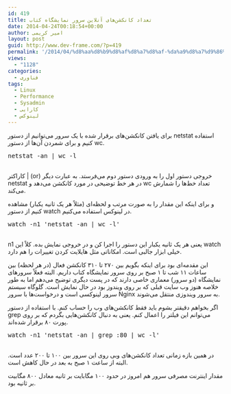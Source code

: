 ```yaml
---
id: 419
title: تعداد کانکشن‌های آنلاین سرور نمایشگاه کتاب
date: 2014-04-24T00:18:54+00:00
author: امیر کریمی
layout: post
guid: http://www.dev-frame.com/?p=419
permalink: '/2014/04/%d8%aa%d8%b9%d8%af%d8%a7%d8%af-%da%a9%d8%a7%d9%86%da%a9%d8%b4%d9%86%e2%80%8c%d9%87%d8%a7%db%8c-%d8%a2%d9%86%d9%84%d8%a7%db%8c%d9%86-%d8%b3%d8%b1%d9%88%d8%b1-%d9%86%d9%85%d8%a7%db%8c%d8%b4%da%af%d8%a7/'
views:
  - "1128"
categories:
  - فناوری
tags:
  - Linux
  - Performance
  - Sysadmin
  - کارایی
  - لینوکس
---
```

برای یافتن کانکشن‌های برقرار شده با یک سرور می‌توانیم از دستور netstat استفاده کنیم و برای شمردن آن‌ها از دستور wc.

<pre class="brush: bash; title: ; notranslate" title="">netstat -an | wc -l

</pre>

کاراکتر | (or) خروجی دستور اول را به ورودی دستور دوم می‌فرستد. به عبارت دیگر netstat در هر خط توضیحی در مورد کانکشن می‌دهد و wc تعداد خط‌ها را شمارش می‌کند.

و برای اینکه این مقدار را به صورت مرتب و لحظه‌ای (مثلاً هر یک ثانیه یکبار) مشاهده کنیم از دستور watch در لینوکس استفاده می‌کنیم.

<pre class="brush: bash; title: ; notranslate" title="">watch -n1 'netstat -an | wc -l'

</pre>

n1 یعنی هر یک ثانیه یکبار این دستور را اجرا کن و در خروجی نمایش بده. کلاً این watch خیلی ابزار جالبی است. امکاناتی مثل هایلایت کردن تغییرات را هم دارد.

این مقدمه‌ای بود برای اینکه بگویم بین ۲۷۰ تا ۳۱۰ کانکشن فعال (در هر لحظه) بین ساعات ۱۱ شب تا ۱ صبح بر روی سرور نمایشگاه کتاب داریم. البته فعلاً سرورهای نمایشگاه (دو سرور) معماری خاصی دارند که در پست دیگری توضیح می‌دهم اما به طور خلاصه هنوز وب سایت قبلی که بر روی ویندوز بود در حال نمایش است. گلوگاه سیستم سرور لینوکسی است و درخواست‌ها با سرور Nginx به سرور ویندوزی منتقل می‌شوند.

اگر بخواهم دقیقتر بشوم باید فقط کانکشن‌های وب را حساب کنم. با استفاده از دستور grep می‌توانم این فیلتر را اعمال کنم. یعنی به دنبال کانکشن‌هایی بگردم که بر روی پورت ۸۰ برقرار شده‌اند.

<pre class="brush: bash; title: ; notranslate" title="">watch -n1 'netstat -an | grep :80 | wc -l'

</pre>

در همین بازه زمانی تعداد کانکشن‌های وبی روی این سرور بین ۱۰۰ تا ۲۰۰ عدد است. البته از ساعت ۱ صبح به بعد در حال کاهش است.

مقدار اینترنت مصرفی سرور هم امروز در حدود ۱۰۰ مگابایت بر ثانیه معادل ۸۰۰ مگابیت بر ثانیه بود.